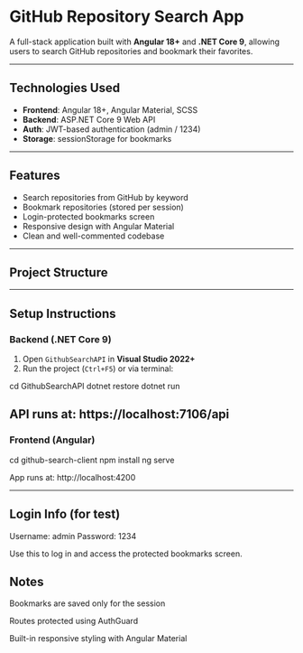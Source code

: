 # GitHub Repository Search App

A full-stack application built with **Angular 18+** and **.NET Core 9**, allowing users to search GitHub repositories and bookmark their favorites.

---

## Technologies Used

- **Frontend**: Angular 18+, Angular Material, SCSS
- **Backend**: ASP.NET Core 9 Web API
- **Auth**: JWT-based authentication (admin / 1234)
- **Storage**: sessionStorage for bookmarks

---

## Features

-  Search repositories from GitHub by keyword
-  Bookmark repositories (stored per session)
-  Login-protected bookmarks screen
-  Responsive design with Angular Material
-  Clean and well-commented codebase

---

## Project Structure


---

## Setup Instructions

### Backend (.NET Core 9)

1. Open `GithubSearchAPI` in **Visual Studio 2022+**
2. Run the project (`Ctrl+F5`) or via terminal:

cd GithubSearchAPI
dotnet restore
dotnet run

API runs at: https://localhost:7106/api
---
### Frontend (Angular)

cd github-search-client
npm install
ng serve

App runs at: http://localhost:4200

---

 ## Login Info (for test)
Username: admin
Password: 1234

Use this to log in and access the protected bookmarks screen.

 ##  Notes
Bookmarks are saved only for the session

Routes protected using AuthGuard

Built-in responsive styling with Angular Material
